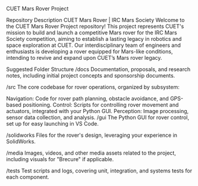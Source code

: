 CUET Mars Rover Project

Repository Description
CUET Mars Rover | IRC Mars Society
Welcome to the CUET Mars Rover Project repository! This project represents CUET's mission to build and launch a competitive Mars rover for the IRC Mars Society competition, aiming to establish a lasting legacy in robotics and space exploration at CUET. Our interdisciplinary team of engineers and enthusiasts is developing a rover equipped for Mars-like conditions, intending to revive and expand upon CUET’s Mars rover legacy.

Suggested Folder Structure
/docs
Documentation, proposals, and research notes, including initial project concepts and sponsorship documents.

/src
The core codebase for rover operations, organized by subsystem:

Navigation: Code for rover path planning, obstacle avoidance, and GPS-based positioning.
Control: Scripts for controlling rover movement and actuators, integrated with your Python GUI.
Perception: Image processing, sensor data collection, and analysis.
/gui
The Python GUI for rover control, set up for easy launching in VS Code.

/solidworks
Files for the rover's design, leveraging your experience in SolidWorks.

/media
Images, videos, and other media assets related to the project, including visuals for "Brecure" if applicable.

/tests
Test scripts and logs, covering unit, integration, and systems tests for each component.
